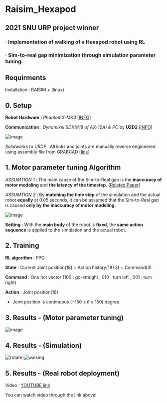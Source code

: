 # Raisim_Hexapod
## 2021 SNU URP project winner
### · Implementation of walking of a Hexapod robot using RL
### · Sim-to-real gap minimization through simulation parameter tuning.

## Requirments

Installation : RAISIM + (linux)






## 0. Setup

**Robot Hardware** : *PhantomX-MK3* [[INFO](https://www.trossenrobotics.com/Quadruped-Robot-Hexapod-Robot-Kits.aspx)]

**Communication** : *Dynamixel SDK(#18 of AX-12A) & PC* by **U2D2** [[INFO](https://www.robotis.com/shop/item.php?it_id=902-0132-000)]


![image](https://user-images.githubusercontent.com/74540268/170243754-6a16f510-fda8-4b47-a6e6-099610fb7e5e.png)

*Solidworks to URDF* : All links and joints are manually reverse engineered using assembly file from GRABCAD [[link](https://grabcad.com/library)]


## 1. Motor parameter tuning Algorithm

*ASSUMTION 1* : The main cause of the Sim-to-Real gap is the **inaccuracy of motor modeling** and **the latency of the timestep.** [[Related Paper](https://arxiv.org/abs/2102.02915)]

*ASSUMTION 2* : By **matching the time step** of the simulation and the actual robot **equally** at 0.05 seconds, it can be assumed that the Sim-to-Real gap is caused **only by the inaccuracy of motor modeling.**

![image](https://user-images.githubusercontent.com/74540268/170244886-0cfbc468-01b6-4249-bf97-935bc9a298a0.png)

**Setting** : With the **main body** of the robot is **fixed**, the **same action sequence** is applied to the simulation and the actual robot.


## 2. Training

**RL algorithm** : PPO

**State** : Current Joint position(18) + Action history(18*3) + Command(3)

**Command** : One hot vector (100 : go-straight , 010 : turn left , 001 : turn right)

**Action** : Joint position(18)
* Joint position is continuous (−150 ≤ 𝜃 ≤ 150) degree

## 3. Results - (Motor parameter tuning)
![image](https://user-images.githubusercontent.com/74540268/170244806-2c1a8094-6b53-4e61-9eea-16f15b84b2a5.png)



## 4. Results - (Simulation)
![rotate](https://user-images.githubusercontent.com/74540268/170244381-a976e5b8-544c-467a-804a-087c82f52eb6.gif) ![walking](https://user-images.githubusercontent.com/74540268/170244255-4d7dc8e4-c94e-49ee-8e1e-5bdd66be27f4.gif)


## 5. Results - (Real robot deployment)

Video : [YOUTUBE link](https://www.youtube.com/watch?v=ApI5J0-24kw)

You can watch video through the link above!


